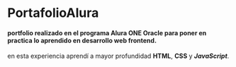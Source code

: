 # PortafolioAlura
#### portfolio realizado en el programa Alura ONE Oracle para poner en practica lo aprendido en desarrollo web frontend.

en esta experiencia aprendí a mayor profundidad __HTML__, __CSS__ y ___JavaScript___.




